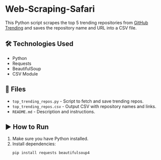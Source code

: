 # Web-Scraping-Safari
This Python script scrapes the top 5 trending repositories from [GitHub Trending](https://github.com/trending) and saves the repository name and URL into a CSV file.

## 🛠️ Technologies Used
- Python
- Requests
- BeautifulSoup
- CSV Module

## 📄 Files
- `top_trending_repos.py` - Script to fetch and save trending repos.
- `top_trending_repos.csv` - Output CSV with repository names and links.
- `README.md` - Description and instructions.

## ▶️ How to Run

1. Make sure you have Python installed.
2. Install dependencies:
   ```bash
   pip install requests beautifulsoup4
